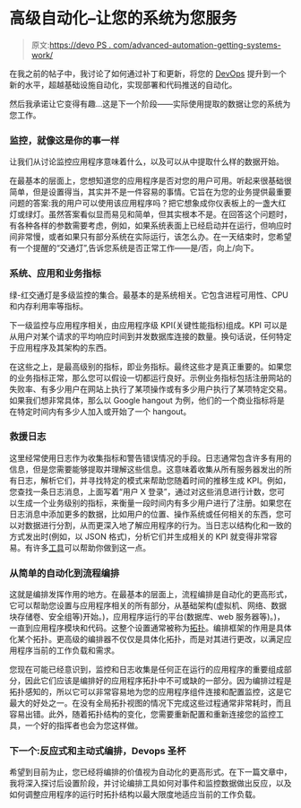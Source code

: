 # 高级自动化–让您的系统为您服务

> 原文:[https://devo PS . com/advanced-automation-getting-systems-work/](https://devops.com/advanced-automation-getting-systems-work/)

在我之前的帖子中，我讨论了如何通过补丁和更新，将您的 [DevOps](http://getcloudify.org/cloud_orchestration_cloud_automation.html) 提升到一个新的水平，超越基础设施自动化，实现部署和代码推送的自动化。

然后我承诺让它变得有趣…这是下一个阶段——实际使用提取的数据让您的系统为您工作。

### 监控，就像这是你的事一样

让我们从讨论监控应用程序意味着什么，以及可以从中提取什么样的数据开始。

在最基本的层面上，您想知道您的应用程序是否对您的用户可用。听起来很基础很简单，但是设置得当，其实并不是一件容易的事情。它旨在为您的业务提供最重要问题的答案:我的用户可以使用该应用程序吗？把它想象成你仪表板上的一盏大红灯或绿灯。虽然答案看似显而易见和简单，但其实根本不是。在回答这个问题时，有各种各样的参数需要考虑，例如，如果系统表面上已经启动并在运行，但响应时间非常慢，或者如果只有部分系统在实际运行，该怎么办。在一天结束时，您希望有一个提醒的“交通灯”,告诉您系统是否正常工作——是/否，向上/向下。

### 系统、应用和业务指标

绿-红交通灯是多级监控的集合。最基本的是系统相关。它包含进程可用性、CPU 和内存利用率等指标。

下一级监控与应用程序相关，由应用程序级 KPI(关键性能指标)组成。KPI 可以是从用户对某个请求的平均响应时间到并发数据库连接的数量。换句话说，任何特定于应用程序及其架构的东西。

在这些之上，是最高级别的指标，即业务指标。最终这些才是真正重要的。如果您的业务指标正常，那么您可以假设一切都运行良好。示例业务指标包括注册网站的失败率、有多少用户在网站上执行了某项操作或有多少用户执行了某项特定交易。如果我们想非常具体，那么以 Google hangout 为例，他们的一个商业指标将是在特定时间内有多少人加入或开始了一个 hangout。

### 救援日志

这里经常使用日志作为收集指标和警告错误情况的手段。日志通常包含许多有用的信息，但是您需要能够提取并理解这些信息。这意味着收集从所有服务器发出的所有日志，解析它们，并寻找特定的模式来帮助您随着时间的推移生成 KPI。例如，您查找一条日志消息，上面写着“用户 X 登录”，通过对这些消息进行计数，您可以生成一个业务级别的指标，来衡量一段时间内有多少用户进行了注册。如果您在日志消息中添加更多的数据，比如用户的位置、操作系统或任何相关的东西，您可以对数据进行分割，从而更深入地了解应用程序的行为。当日志以结构化和一致的方式发出时(例如，以 JSON 格式)，分析它们并生成相关的 KPI 就变得非常容易。有许多[工具](http://logstash.net/)可以帮助你做到这一点。

### 从简单的自动化到流程编排

这就是编排发挥作用的地方。在最基本的层面上，流程编排是自动化的更高形式，它可以帮助您设置与应用程序相关的所有部分，从基础架构(虚拟机、网络、数据块存储卷、安全组等)开始。)，应用程序运行的平台(数据库、web 服务器等)。)，一直到应用程序模块和代码。这整个设置通常被称为[拓扑](http://docs.oasis-open.org/tosca/TOSCA/v1.0/TOSCA-v1.0.html)。编排框架的作用是具体化某个拓扑。更高级的编排器不仅仅是具体化拓扑，而是对其进行更改，以满足应用程序当前的工作负载和需求。

您现在可能已经意识到，监控和日志收集是任何正在运行的应用程序的重要组成部分，因此它们应该是编排好的应用程序拓扑中不可或缺的一部分。因为编排过程是拓扑感知的，所以它可以非常容易地为您的应用程序组件连接和配置监控，这是它最大的好处之一。在没有全局拓扑视图的情况下完成这些过程通常非常耗时，而且容易出错。此外，随着拓扑结构的变化，您需要重新配置和重新连接您的监控工具，一个好的指挥者也会为您这样做。

### 下一个:反应式和主动式编排，Devops 圣杯

希望到目前为止，您已经将编排的价值视为自动化的更高形式。在下一篇文章中，我将深入探讨后设置阶段，并讨论编排工具如何对事件和监控数据做出反应，以及如何调整应用程序的运行时拓扑结构以最大限度地适应当前的工作负载。
